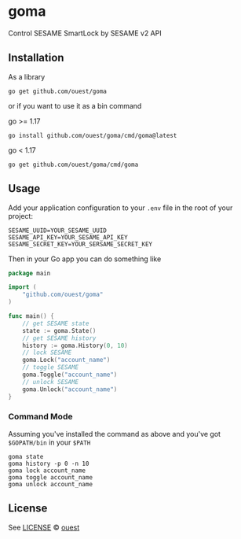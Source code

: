 # goma

Control SESAME SmartLock by SESAME v2 API

## Installation

As a library

```shell
go get github.com/ouest/goma
```

or if you want to use it as a bin command

go >= 1.17
```shell
go install github.com/ouest/goma/cmd/goma@latest
```

go < 1.17
```shell
go get github.com/ouest/goma/cmd/goma
```

## Usage

Add your application configuration to your `.env` file in the root of your project:

```shell
SESAME_UUID=YOUR_SESAME_UUID
SESAME_API_KEY=YOUR_SESAME_API_KEY
SESAME_SECRET_KEY=YOUR_SERSAME_SECRET_KEY
```

Then in your Go app you can do something like

```go
package main

import (
    "github.com/ouest/goma"
)

func main() {
    // get SESAME state
    state := goma.State()
    // get SESAME history
    history := goma.History(0, 10)
    // lock SESAME
    goma.Lock("account_name")
    // toggle SESAME
    goma.Toggle("account_name")
    // unlock SESAME
    goma.Unlock("account_name")
}
```

### Command Mode

Assuming you've installed the command as above and you've got `$GOPATH/bin` in your `$PATH`

```
goma state
goma history -p 0 -n 10
goma lock account_name
goma toggle account_name
goma unlock account_name
```

## License

See [LICENSE](LICENSE) © [ouest](https://github.com/ouest/)
